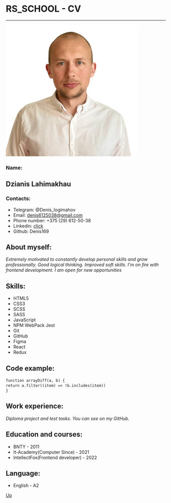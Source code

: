 <a id="anchor"></a>
# RS_SCHOOL - CV
************
![](MyFoto.png)
### Name: 
## Dzianis Lahimakhau
### Contacts:
* Telegram: @Denis_logimahov
* Email: denis6125038@gmail.com
* Phone number: +375 (29) 612-50-38
* Linkedin:  [click](https://linkedin.com/in/dzianis-lahimakhau-559083212)
* Github: Denis169
## About myself:
_Extremely motivated to constantly develop personal skills and grow professionally. Good logical thinking. Improved soft skills. I'm on fire with frontend development.
I am open for new opportunities_
## Skills:
* HTML5 
* CSS3
* SCSS
* SASS
* JavaScript
* NPM WebPack Jest
* Git
* GitHub
* Figma
* React
* Redux
## Code example:
    function arrayDiff(a, b) {
    return a.filter((item) => !b.includes(item))
    }
## Work experience:
_Diploma project and test tasks. You can see on my GitHub._
## Education and courses:
* BNTY - 2011
* It-Academy(Computer Since) - 2021
* IntellectFox(Frontend developer) - 2022
## Language:
* English - A2  
  
[Up](#anchor) 